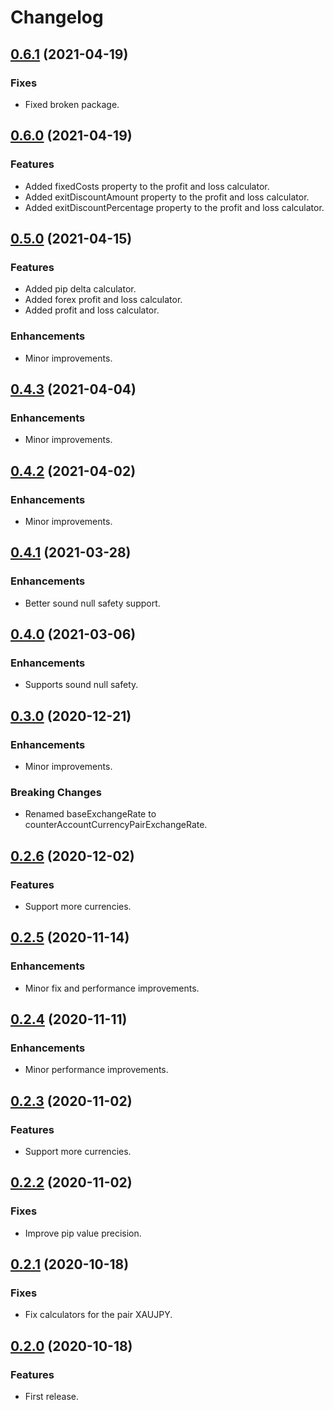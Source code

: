 # Changelog


## [0.6.1](https://github.com/tyrcord/matex_dart/releases/tag/0.6.1) (2021-04-19)

### Fixes

- Fixed broken package.

## [0.6.0](https://github.com/tyrcord/matex_dart/releases/tag/0.6.0) (2021-04-19)

### Features

- Added fixedCosts property to the profit and loss calculator.
- Added exitDiscountAmount property to the profit and loss calculator.
- Added exitDiscountPercentage property to the profit and loss calculator.

## [0.5.0](https://github.com/tyrcord/matex_dart/releases/tag/0.5.0) (2021-04-15)

### Features

- Added pip delta calculator.
- Added forex profit and loss calculator.
- Added profit and loss calculator.

### Enhancements

- Minor improvements.

## [0.4.3](https://github.com/tyrcord/matex_dart/releases/tag/0.4.3) (2021-04-04)

### Enhancements

- Minor improvements.

## [0.4.2](https://github.com/tyrcord/matex_dart/releases/tag/0.4.2) (2021-04-02)

### Enhancements

- Minor improvements.

## [0.4.1](https://github.com/tyrcord/matex_dart/releases/tag/0.4.1) (2021-03-28)

### Enhancements

- Better sound null safety support.

## [0.4.0](https://github.com/tyrcord/matex_dart/releases/tag/0.4.0) (2021-03-06)

### Enhancements

- Supports sound null safety.

## [0.3.0](https://github.com/tyrcord/matex_dart/releases/tag/0.3.0) (2020-12-21)

### Enhancements

- Minor improvements.

### Breaking Changes

- Renamed baseExchangeRate to counterAccountCurrencyPairExchangeRate.

## [0.2.6](https://github.com/tyrcord/matex_dart/releases/tag/0.2.6) (2020-12-02)

### Features

- Support more currencies.

## [0.2.5](https://github.com/tyrcord/matex_dart/releases/tag/0.2.5) (2020-11-14)

### Enhancements

- Minor fix and performance improvements.

## [0.2.4](https://github.com/tyrcord/matex_dart/releases/tag/0.2.4) (2020-11-11)

### Enhancements

- Minor performance improvements.

## [0.2.3](https://github.com/tyrcord/matex_dart/releases/tag/0.2.3) (2020-11-02)

### Features

- Support more currencies.

## [0.2.2](https://github.com/tyrcord/matex_dart/releases/tag/0.2.2) (2020-11-02)

### Fixes

- Improve pip value precision.

## [0.2.1](https://github.com/tyrcord/matex_dart/releases/tag/0.2.1) (2020-10-18)

### Fixes

- Fix calculators for the pair XAUJPY.

## [0.2.0](https://github.com/tyrcord/matex_dart/releases/tag/0.2.0) (2020-10-18)

### Features

- First release.
